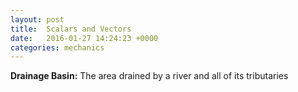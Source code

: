 ```yaml
---
layout: post
title:  Scalars and Vectors
date:   2016-01-27 14:24:23 +0000
categories: mechanics
---
```

**Drainage Basin:**
The area drained by a river and all of its tributaries